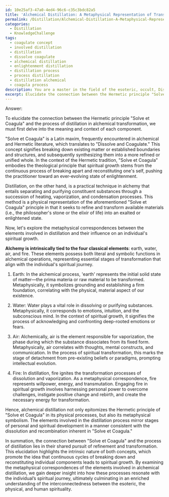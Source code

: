 ```yaml
---
id: 10e25af3-47a0-4ed4-96c6-c35c3bdc82a5
title: 'Alchemical Distillation: A Metaphysical Representation of Transformation'
permalink: /Distillation/Alchemical-Distillation-A-Metaphysical-Representation-of-Transformation/
categories:
  - Distillation
  - KnowledgeChallenge
tags:
  - coagulate concept
  - involved distillation
  - distillation
  - dissolve coagulate
  - alchemical distillation
  - enlightenment distillation
  - distillation process
  - process distillation
  - distillation alchemical
  - coagula process
description: You are a master in the field of the esoteric, occult, Distillation and Education. You are a writer of tests, challenges, books and deep knowledge on Distillation for initiates and students to gain deep insights and understanding from. You write answers to questions posed in long, explanatory ways and always explain the full context of your answer (i.e., related concepts, formulas, examples, or history), as well as the step-by-step thinking process you take to answer the challenges. Be rigorous and thorough, and summarize the key themes, ideas, and conclusions at the end.
excerpt: Elucidate the connection between the Hermetic principle "Solve et Coagula" and the process of distillation in alchemical transformation, while highlighting the metaphysical correspondences between the elements involved and their influence on the individual's spiritual growth.
---
```

Answer:

To elucidate the connection between the Hermetic principle "Solve et Coagula" and the process of distillation in alchemical transformation, we must first delve into the meaning and context of each component.

"Solve et Coagula" is a Latin maxim, frequently encountered in alchemical and Hermetic literature, which translates to "Dissolve and Coagulate." This concept signifies breaking down existing matter or established boundaries and structures, and subsequently synthesizing them into a more refined or unified whole. In the context of the Hermetic tradition, "Solve et Coagula" embodies the theological principle that spiritual growth stems from the continuous process of breaking apart and reconstituting one's self, pushing the practitioner toward an ever-evolving state of enlightenment.

Distillation, on the other hand, is a practical technique in alchemy that entails separating and purifying constituent substances through a succession of heating, vaporization, and condensation processes. This method is a physical representation of the aforementioned "Solve et Coagula" principle in that it seeks to refine and transform available materials (i.e., the philosopher's stone or the elixir of life) into an exalted or enlightened state.

Now, let's explore the metaphysical correspondences between the elements involved in distillation and their influence on an individual's spiritual growth.

**Alchemy is intrinsically tied to the four classical elements**: earth, water, air, and fire. These elements possess both literal and symbolic functions in alchemical operations, representing essential stages of transformation that align with the individual's spiritual journey.

1. Earth: In the alchemical process, 'earth' represents the initial solid state of matter—the prima materia or raw material to be transformed. Metaphysically, it symbolizes grounding and establishing a firm foundation, correlating with the physical, material aspect of our existence.
 
2. Water: Water plays a vital role in dissolving or purifying substances. Metaphysically, it corresponds to emotions, intuition, and the subconscious mind. In the context of spiritual growth, it signifies the process of acknowledging and confronting deep-rooted emotions or fears.

3. Air: Alchemically, air is the element responsible for vaporization, the phase during which the substance dissociates from its fixed form. Metaphysically, air correlates with thoughts, mental constructs, and communication. In the process of spiritual transformation, this marks the stage of detachment from pre-existing beliefs or paradigms, prompting intellectual evolution.

4. Fire: In distillation, fire ignites the transformation processes of dissolution and vaporization. As a metaphysical correspondence, fire represents willpower, energy, and transmutation. Engaging fire in spiritual growth involves harnessing personal power to overcome challenges, instigate positive change and rebirth, and create the necessary energy for transformation.

Hence, alchemical distillation not only epitomizes the Hermetic principle of "Solve et Coagula" in its physical processes, but also its metaphysical symbolism. The elements involved in the distillation process mirror stages of personal and spiritual development in a manner consistent with the dissolution and recombination inherent in "Solve et Coagula."

In summation, the connection between "Solve et Coagula" and the process of distillation lies in their shared pursuit of refinement and transformation. This elucidation highlights the intrinsic nature of both concepts, which promote the idea that continuous cycles of breaking down and reconstituting individual components leads to spiritual growth. By examining the metaphysical correspondences of the elements involved in alchemical distillation, we gain deeper insight into how these processes resonate with the individual’s spiritual journey, ultimately culminating in an enriched understanding of the interconnectedness between the esoteric, the physical, and human spirituality.
